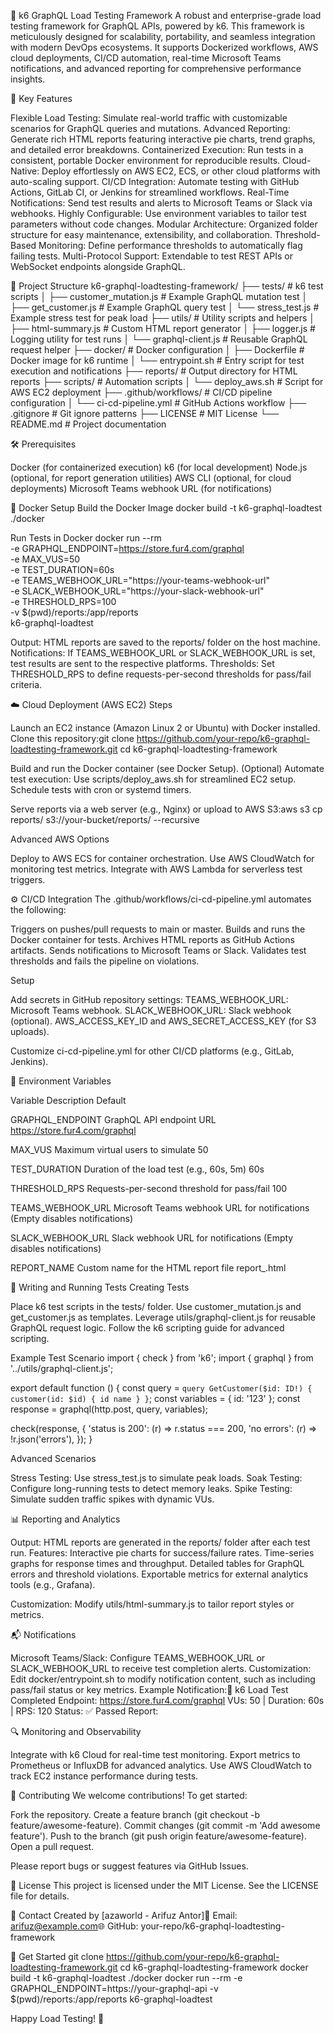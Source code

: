 🚀 k6 GraphQL Load Testing Framework
A robust and enterprise-grade load testing framework for GraphQL APIs, powered by k6. This framework is meticulously designed for scalability, portability, and seamless integration with modern DevOps ecosystems. It supports Dockerized workflows, AWS cloud deployments, CI/CD automation, real-time Microsoft Teams notifications, and advanced reporting for comprehensive performance insights.

🌟 Key Features

Flexible Load Testing: Simulate real-world traffic with customizable scenarios for GraphQL queries and mutations.
Advanced Reporting: Generate rich HTML reports featuring interactive pie charts, trend graphs, and detailed error breakdowns.
Containerized Execution: Run tests in a consistent, portable Docker environment for reproducible results.
Cloud-Native: Deploy effortlessly on AWS EC2, ECS, or other cloud platforms with auto-scaling support.
CI/CD Integration: Automate testing with GitHub Actions, GitLab CI, or Jenkins for streamlined workflows.
Real-Time Notifications: Send test results and alerts to Microsoft Teams or Slack via webhooks.
Highly Configurable: Use environment variables to tailor test parameters without code changes.
Modular Architecture: Organized folder structure for easy maintenance, extensibility, and collaboration.
Threshold-Based Monitoring: Define performance thresholds to automatically flag failing tests.
Multi-Protocol Support: Extendable to test REST APIs or WebSocket endpoints alongside GraphQL.


📂 Project Structure
k6-graphql-loadtesting-framework/
├── tests/                        # k6 test scripts
│   ├── customer_mutation.js      # Example GraphQL mutation test
│   ├── get_customer.js           # Example GraphQL query test
│   └── stress_test.js            # Example stress test for peak load
├── utils/                        # Utility scripts and helpers
│   ├── html-summary.js           # Custom HTML report generator
│   ├── logger.js                 # Logging utility for test runs
│   └── graphql-client.js         # Reusable GraphQL request helper
├── docker/                       # Docker configuration
│   ├── Dockerfile                # Docker image for k6 runtime
│   └── entrypoint.sh             # Entry script for test execution and notifications
├── reports/                      # Output directory for HTML reports
├── scripts/                      # Automation scripts
│   └── deploy_aws.sh             # Script for AWS EC2 deployment
├── .github/workflows/            # CI/CD pipeline configuration
│   └── ci-cd-pipeline.yml        # GitHub Actions workflow
├── .gitignore                    # Git ignore patterns
├── LICENSE                       # MIT License
└── README.md                     # Project documentation


🛠️ Prerequisites

Docker (for containerized execution)
k6 (for local development)
Node.js (optional, for report generation utilities)
AWS CLI (optional, for cloud deployments)
Microsoft Teams webhook URL (for notifications)


🐳 Docker Setup
Build the Docker Image
docker build -t k6-graphql-loadtest ./docker

Run Tests in Docker
docker run --rm \
  -e GRAPHQL_ENDPOINT=https://store.fur4.com/graphql \
  -e MAX_VUS=50 \
  -e TEST_DURATION=60s \
  -e TEAMS_WEBHOOK_URL="https://your-teams-webhook-url" \
  -e SLACK_WEBHOOK_URL="https://your-slack-webhook-url" \
  -e THRESHOLD_RPS=100 \
  -v $(pwd)/reports:/app/reports \
  k6-graphql-loadtest


Output: HTML reports are saved to the reports/ folder on the host machine.
Notifications: If TEAMS_WEBHOOK_URL or SLACK_WEBHOOK_URL is set, test results are sent to the respective platforms.
Thresholds: Set THRESHOLD_RPS to define requests-per-second thresholds for pass/fail criteria.


☁️ Cloud Deployment (AWS EC2)
Steps

Launch an EC2 instance (Amazon Linux 2 or Ubuntu) with Docker installed.
Clone this repository:git clone https://github.com/your-repo/k6-graphql-loadtesting-framework.git
cd k6-graphql-loadtesting-framework


Build and run the Docker container (see Docker Setup).
(Optional) Automate test execution:
Use scripts/deploy_aws.sh for streamlined EC2 setup.
Schedule tests with cron or systemd timers.


Serve reports via a web server (e.g., Nginx) or upload to AWS S3:aws s3 cp reports/ s3://your-bucket/reports/ --recursive



Advanced AWS Options

Deploy to AWS ECS for container orchestration.
Use AWS CloudWatch for monitoring test metrics.
Integrate with AWS Lambda for serverless test triggers.


⚙️ CI/CD Integration
The .github/workflows/ci-cd-pipeline.yml automates the following:

Triggers on pushes/pull requests to main or master.
Builds and runs the Docker container for tests.
Archives HTML reports as GitHub Actions artifacts.
Sends notifications to Microsoft Teams or Slack.
Validates test thresholds and fails the pipeline on violations.

Setup

Add secrets in GitHub repository settings:
TEAMS_WEBHOOK_URL: Microsoft Teams webhook.
SLACK_WEBHOOK_URL: Slack webhook (optional).
AWS_ACCESS_KEY_ID and AWS_SECRET_ACCESS_KEY (for S3 uploads).


Customize ci-cd-pipeline.yml for other CI/CD platforms (e.g., GitLab, Jenkins).


🔧 Environment Variables



Variable
Description
Default



GRAPHQL_ENDPOINT
GraphQL API endpoint URL
https://store.fur4.com/graphql


MAX_VUS
Maximum virtual users to simulate
50


TEST_DURATION
Duration of the load test (e.g., 60s, 5m)
60s


THRESHOLD_RPS
Requests-per-second threshold for pass/fail
100


TEAMS_WEBHOOK_URL
Microsoft Teams webhook URL for notifications
(Empty disables notifications)


SLACK_WEBHOOK_URL
Slack webhook URL for notifications
(Empty disables notifications)


REPORT_NAME
Custom name for the HTML report file
report_<timestamp>.html



🧪 Writing and Running Tests
Creating Tests

Place k6 test scripts in the tests/ folder.
Use customer_mutation.js and get_customer.js as templates.
Leverage utils/graphql-client.js for reusable GraphQL request logic.
Follow the k6 scripting guide for advanced scripting.

Example Test Scenario
import { check } from 'k6';
import { graphql } from '../utils/graphql-client.js';

export default function () {
  const query = `
    query GetCustomer($id: ID!) {
      customer(id: $id) {
        id
        name
      }
    }
  `;
  const variables = { id: '123' };
  const response = graphql(http.post, query, variables);

  check(response, {
    'status is 200': (r) => r.status === 200,
    'no errors': (r) => !r.json('errors'),
  });
}

Advanced Scenarios

Stress Testing: Use stress_test.js to simulate peak loads.
Soak Testing: Configure long-running tests to detect memory leaks.
Spike Testing: Simulate sudden traffic spikes with dynamic VUs.


📊 Reporting and Analytics

Output: HTML reports are generated in the reports/ folder after each test run.
Features:
Interactive pie charts for success/failure rates.
Time-series graphs for response times and throughput.
Detailed tables for GraphQL errors and threshold violations.
Exportable metrics for external analytics tools (e.g., Grafana).


Customization: Modify utils/html-summary.js to tailor report styles or metrics.


📬 Notifications

Microsoft Teams/Slack: Configure TEAMS_WEBHOOK_URL or SLACK_WEBHOOK_URL to receive test completion alerts.
Customization: Edit docker/entrypoint.sh to modify notification content, such as including pass/fail status or key metrics.
Example Notification:🧪 k6 Load Test Completed
Endpoint: https://store.fur4.com/graphql
VUs: 50 | Duration: 60s | RPS: 120
Status: ✅ Passed
Report: <link-to-report>




🔍 Monitoring and Observability

Integrate with k6 Cloud for real-time test monitoring.
Export metrics to Prometheus or InfluxDB for advanced analytics.
Use AWS CloudWatch to track EC2 instance performance during tests.


🤝 Contributing
We welcome contributions! To get started:

Fork the repository.
Create a feature branch (git checkout -b feature/awesome-feature).
Commit changes (git commit -m 'Add awesome feature').
Push to the branch (git push origin feature/awesome-feature).
Open a pull request.

Please report bugs or suggest features via GitHub Issues.

📄 License
This project is licensed under the MIT License. See the LICENSE file for details.

🙋 Contact
Created by [azaworld - Arifuz Antor]📧 Email: arifuz@example.com🌐 GitHub: your-repo/k6-graphql-loadtesting-framework

🚀 Get Started
git clone https://github.com/your-repo/k6-graphql-loadtesting-framework.git
cd k6-graphql-loadtesting-framework
docker build -t k6-graphql-loadtest ./docker
docker run --rm -e GRAPHQL_ENDPOINT=https://your-graphql-api -v $(pwd)/reports:/app/reports k6-graphql-loadtest

Happy Load Testing! 🎉